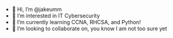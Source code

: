 - 👋 Hi, I’m @jakeumm
- 👀 I’m interested in IT Cybersecurity
- 🌱 I’m currently learning CCNA, RHCSA, and Python!
- 💞️ I’m looking to collaborate on, you know I am not too sure yet 

<!---
jakeumm/jakeumm is a ✨ special ✨ repository because its `README.md` (this file) appears on your GitHub profile.
You can click the Preview link to take a look at your changes.
--->
